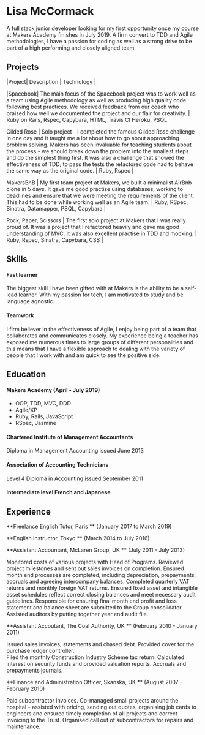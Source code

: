 # Lisa McCormack

A full stack junior developer looking for my first opportunity once my course at Makers Academy finishes in July 2019.  A firm convert to TDD and Agile methodologies, I have a passion for coding as well as a strong drive to be part of a high performing and closely aligned team.

## Projects

|Project| Description | Technology | 

|Spacebook| The main focus of the Spacebook project was to work well as a team using Agile methodology as well as producing high quality code following best practices.  We received feedback from our coach who praised how well we documented the project and our flair for creativity. | Ruby on Rails, Rspec,  Capybara, HTML, Travis CI  Heroku, PSQL 

Gilded Rose |  Solo project - I completed the famous Gilded Rose challenge in one day and it taught me a lot about how to go about approaching problem solving.  Makers has been invaluable for teaching students about the process - we should break down the problem into the smallest steps and do the simplest thing first.  It was also a challenge that showed the effectiveness of TDD; to pass the tests the refactored code had to behave the same way as the original code. | Ruby, Rspec |

MakersBnB | My first team project at Makers,  we built a minimalist AirBnb clone in 5 days.  It gave me good practise using databases, working to deadlines and ensure that we were meeting the requirements of the client.  This had to be done while working well as an Agile team. | Ruby, RSpec, Sinatra, Datamapper, PSQL, Capybara |

Rock, Paper, Scissors | The first solo project at Makers that I was really proud of.  It was a project that I refactored heavily and gave me good understanding of MVC.  It was also excellent practise in TDD and mocking.  | Ruby, Rspec, Sinatra, Capybara, CSS |

## Skills

#### Fast learner

The biggest skill I have been gifted with at Makers is the ability to be a self-lead learner.  With my passion for tech, I am motivated to study and be language agnostic.  

#### Teamwork

I firm believer in the effectiveness of Agile, I enjoy being part of a team that collaborates and communicates closely.  My experience being a teacher has exposed me numerous times to large groups of different personalities and this means that I have a flexible approach to dealing with the variety of people that I work with and am quick to see the positive side.

## Education

#### Makers Academy (April - July 2019)


- OOP, TDD, MVC, DDD
- Agile/XP
- Ruby, Rails, JavaScript
- RSpec, Jasmine

#### Chartered Institute of Management Accountants 

Diploma in Management Accounting issued June 2013

#### Association of Accounting Technicians

Level 4 Diploma in Accounting issued September 2011


#### Intermediate level French and Japanese

## Experience

**Freelance English Tutor, Paris ** (January 2017 to March 2019)    

**English Instructor, Tokyo ** (March 2014 to July 2016)   

**Assistant Accountant, McLaren Group, UK ** (July 2011 - July 2013)

Monitored costs of various projects with Head of Programs.
Reviewed project milestones and sent out sales invoices on completion.
Ensured month end processes are completed, including depreciation, prepayments, accruals and agreeing intercompany balances.
Completed quarterly VAT returns and monthly foreign VAT returns.
Ensured fixed asset and intangible asset schedules reflect correct closing balances and meet necessary audit guidelines.
Responsible for ensuring final month end profit and loss statement and balance sheet are submitted to the Group consolidator.
Assisted auditors by putting together year end audit file.

**Assistant Accoutant, The Coal Authority, UK ** (February 2010 - January 2011)

Issued sales invoices, statements and chased debt.
Provided cover for the purchase ledger controller.  
Filed the monthly Construction Industry Scheme tax return.
Calculated interest on security funds and provided valuation reports.
Accruals and prepayments journals.

**Finance and Administration Officer, Skanska, UK ** (August 2007 - February 2010)

Paid subcontractor invoices.
Co-managed small projects around the hospital – assisted with pricing, sending out quotes,
organising job cards to engineers and ensured timely completion of all projects and correct
invoicing to the Trust.
Organised call out of subcontractors for repairs and maintenance.


